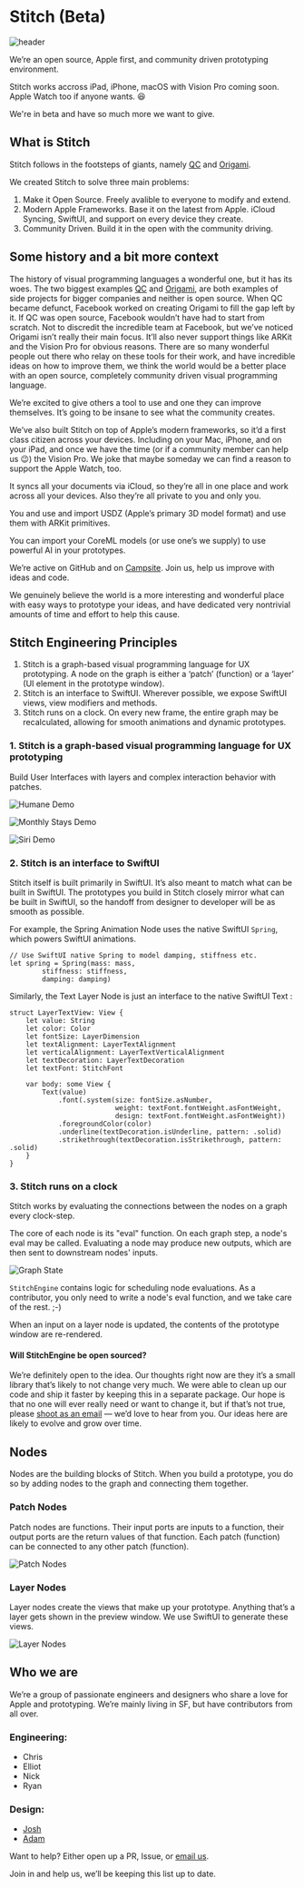 # Stitch (Beta)

![header](README_Assets/airbnb-monthystays.png)

We’re an open source, Apple first, and community driven prototyping environment.

Stitch works accross iPad, iPhone, macOS with Vision Pro coming soon. Apple Watch too if anyone wants. 😆

We're in beta and have so much more we want to give.

## What is Stitch
Stitch follows in the footsteps of giants, namely [QC](https://en.wikipedia.org/wiki/Quartz_Composer) and [Origami](http://origami.design).

We created Stitch to solve three main problems:

1. Make it Open Source. Freely avalible to everyone to modify and extend.
2. Modern Apple Frameworks. Base it on the latest from Apple. iCloud Syncing, SwiftUI, and support on every device they create.
3. Community Driven. Build it in the open with the community driving.

## Some history and a bit more context

The history of visual programming languages a wonderful one, but it has its woes. The two biggest examples [QC](https://en.wikipedia.org/wiki/Quartz_Composer) and [Origami](http://origami.design), are both examples of side projects for bigger companies and neither is open source. When QC became defunct, Facebook worked on creating Origami to fill the gap left by it. If QC was open source, Facebook wouldn’t have had to start from scratch. Not to discredit the incredible team at Facebook, but we’ve noticed Origami isn’t really their main focus. It’ll also never support things like ARKit and the Vision Pro for obvious reasons. There are so many wonderful people out there who relay on these tools for their work, and have incredible ideas on how to improve them, we think the world would be a better place with an open source, completely community driven visual programming language.

We’re excited to give others a tool to use and one they can improve themselves. It’s going to be insane to see what the community creates.

We’ve also built Stitch on top of Apple’s modern frameworks, so it’d a first class citizen across your devices. Including on your Mac, iPhone, and on your iPad, and once we have the time (or if a community member can help us 😉) the Vision Pro. We joke that maybe someday we can find a reason to support the Apple Watch, too.

It syncs all your documents via iCloud, so they’re all in one place and work across all your devices. Also they’re all private to you and only you.

You and use and import USDZ (Apple’s primary 3D model format) and use them with ARKit primitives.

You can import your CoreML models (or use one’s we supply) to use powerful AI in your prototypes.

We’re active on GitHub and on [Campsite](https://app.campsite.co/stitch/posts). Join us, help us improve with ideas and code. 

We genuinely believe the world is a more interesting and wonderful place with easy ways to prototype your ideas, and have dedicated very nontrivial amounts of time and effort to help this cause.


## Stitch Engineering Principles

1. Stitch is a graph-based visual programming language for UX prototyping. A node on the graph is either a ‘patch’ (function) or a ‘layer’ (UI element in the prototype window).
2. Stitch is an interface to SwiftUI. Wherever possible, we expose SwiftUI views, view modifiers and methods.
3. Stitch runs on a clock. On every new frame, the entire graph may be recalculated, allowing for smooth animations and dynamic prototypes.



### 1. Stitch is a graph-based visual programming language for UX prototyping

Build User Interfaces with layers and complex interaction behavior with patches.

![Humane Demo](README_Assets/HumaneDemo.png)

![Monthly Stays Demo](README_Assets/MonthlyStays.png)





![Siri Demo](README_Assets/SiriDemo.png)

### 2. Stitch is an interface to SwiftUI

Stitch itself is built primarily in SwiftUI. It’s also meant to match what can be built in SwiftUI. The prototypes you build in Stitch closely mirror what can be built in SwiftUI, so the handoff from designer to developer will be as smooth as possible.

For example, the Spring Animation Node uses the native SwiftUI `Spring`, which powers SwiftUI animations.

```func springAnimationNumberOp(values: PortValues, // ie inputs and outputs
// Use SwiftUI native Spring to model damping, stiffness etc.
let spring = Spring(mass: mass,
		stiffness: stiffness,
		damping: damping)
```



Similarly, the Text Layer Node is just an interface to the native SwiftUI Text :

```
struct LayerTextView: View {
    let value: String
    let color: Color
    let fontSize: LayerDimension
    let textAlignment: LayerTextAlignment
    let verticalAlignment: LayerTextVerticalAlignment
    let textDecoration: LayerTextDecoration
    let textFont: StitchFont

    var body: some View {
        Text(value)
            .font(.system(size: fontSize.asNumber,
                          weight: textFont.fontWeight.asFontWeight,
                          design: textFont.fontWeight.asFontWeight))
            .foregroundColor(color)
            .underline(textDecoration.isUnderline, pattern: .solid)
            .strikethrough(textDecoration.isStrikethrough, pattern: .solid)
    }
}
```



### 3. Stitch runs on a clock

Stitch works by evaluating the connections between the nodes on a graph every clock-step.

The core of each node is its "eval" function. On each graph step, a node's eval may be called. Evaluating a node may produce new outputs, which are then sent to downstream nodes' inputs.



![Graph State](README_Assets/GraphStateDrawing.png)



`StitchEngine` contains logic for scheduling node evaluations. As a contributor, you only need to write a node's eval function, and we take care of the rest. ;-)

When an input on a layer node is updated, the contents of the prototype window are re-rendered.

#### Will StitchEngine be open sourced?

We’re definitely open to the idea. Our thoughts right now are they it’s a small library that’s likely to not change very much. We were able to clean up our code and ship it faster by keeping this in a separate package. Our hope is that no one will ever really need or want to change it, but if that’s not true, please [shoot as an email](mailto:us@stitchdesign.com) — we’d love to hear from you. Our ideas here are likely to evolve and grow over time.



## Nodes

Nodes are the building blocks of Stitch. When you build a prototype, you do so by adding nodes to the graph and connecting them together.

### Patch Nodes

Patch nodes are functions. Their input ports are inputs to a function, their output ports are the return values of that function. Each patch (function) can be connected to any other patch (function).

![Patch Nodes](README_Assets/PatchNodes.png)

### Layer Nodes

Layer nodes create the views that make up your prototype. Anything that’s a layer gets shown in the preview window. We use SwiftUI to generate these views.

![Layer Nodes](README_Assets/LayerNodes.png)



## Who we are

We’re a group of passionate engineers and designers who share a love for Apple and prototyping. We’re mainly living in SF, but have contributors from all over.

### Engineering:
* Chris
* Elliot
* Nick
* Ryan

### Design:
* [Josh](https://x.com/joshuapekera)
* [Adam](adammenges.com)

Want to help? Either open up a PR, Issue, or [email us](mailto:bricks.muzzle_0t@icloud.com).

Join in and help us, we’ll be keeping this list up to date.
